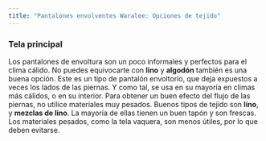 ```yaml
---
title: "Pantalones envolventes Waralee: Opciones de tejido"
---
```


### Tela principal

Los pantalones de envoltura son un poco informales y perfectos para el clima cálido. No puedes equivocarte con **lino** y **algodón** también es una buena opción. Este es un tipo de pantalón envoltorio, que deja expuestos a veces los lados de las piernas. Y como tal, se usa en su mayoría en climas más cálidos, o en su interior. Para obtener un buen efecto del flujo de las piernas, no utilice materiales muy pesados. Buenos tipos de tejido son **lino**, y **mezclas de lino**. La mayoría de ellas tienen un buen tapón y son frescas. Los materiales pesados, como la tela vaquera, son menos útiles, por lo que deben evitarse.
